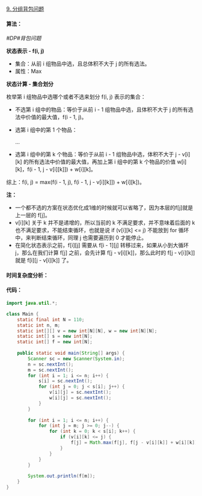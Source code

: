 [9. 分组背包问题](https://www.acwing.com/problem/content/9/)

#### 算法：

*#DP#背包问题*

**状态表示 - f(i, j)**

- 集合：从前 i 组物品中选，且总体积不大于 j 的所有选法。
- 属性：Max

**状态计算 - 集合划分**

枚举第 i 组物品中选哪个或者不选来划分 f(i, j) 表示的集合：

- 不选第 i 组中的物品：等价于从前 i - 1 组物品中选，且体积不大于 j 的所有选法中价值的最大值，f(i - 1, j)。

- 选第 i 组中的第 1 个物品：

  ...

- 选第 i 组中的第 k 个物品：等价于从前 i - 1 组物品中选，体积不大于 j - v[i] [k] 的所有选法中价值的最大值，再加上第 i 组中的第 k 个物品的价值 w\[i][k]，f(i - 1, j - v\[i][k]]) + w\[i][k]。

综上：f(i, j) = max(f(i - 1, j), f(i - 1, j - v\[i][k]]) + w\[i][k])。

**注：**

- 一个都不选的方案在状态优化成1维的时候就可以省略了，因为本层的f[j]就是上一层的 f[j]。
- v\[i][k] 关于 k 并不是递增的，所以当前的 k 不满足要求，并不意味着后面的 k 也不满足要求，不能结束循环，也就是说 if (v\[i][k] <= j) 不能放到 for 循环中，来判断结束循环，同理 j 也需要遍历到 0 才能停止。
- 在简化状态表示之前，f\[i][j] 需要从 f\[i - 1][j] 转移过来，如果从小到大循环 j，那么在我们计算 f[j] 之前，会先计算 f[j - v\[i][k]]，那么此时的 f\[j - v\[i][k]] 就是 f\[i][j - v\[i][k]] 了。

#### 时间复杂度分析：



#### 代码：

```java
import java.util.*;

class Main {
    static final int N = 110;
    static int n, m;
    static int[][] v = new int[N][N], w = new int[N][N];
    static int[] s = new int[N];
    static int[] f = new int[N];
    
    public static void main(String[] args) {
        Scanner sc = new Scanner(System.in);
        n = sc.nextInt();
        m = sc.nextInt();
        for (int i = 1; i <= n; i++) {
            s[i] = sc.nextInt();
            for (int j = 0; j < s[i]; j++) {
                v[i][j] = sc.nextInt();
                w[i][j] = sc.nextInt();
            }
        }
        
        for (int i = 1; i <= n; i++) {
            for (int j = m; j >= 0; j--) {
                for (int k = 0; k < s[i]; k++) {
                    if (v[i][k] <= j) {
                        f[j] = Math.max(f[j], f[j - v[i][k]] + w[i][k]);
                    }
                }
            }
        }
        
        System.out.println(f[m]);
    }
}
```

